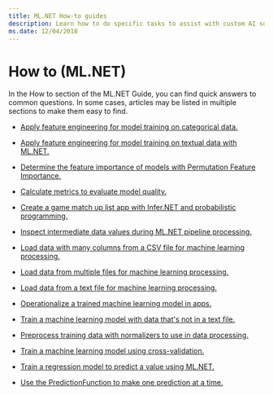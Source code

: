 ```yaml
---
title: ML.NET How-to guides
description: Learn how to do specific tasks to assist with custom AI solutions creation and Machine Learning integration into your .NET applications.
ms.date: 12/04/2018
---
```

# How to (ML.NET)

In the How to section of the ML.NET Guide, you can find quick answers
to common questions. In some cases, articles may be listed in multiple sections to make them easy to find.

* [Apply feature engineering for model training on categorical data.](train-model-categorical-ml-net.md)

* [Apply feature engineering for model training on textual data with ML.NET.](train-model-textual-ml-net.md)

* [Determine the feature importance of models with Permutation Feature Importance.](machine-learning/how-to-guides/determine-global-feature-importance-in-model.md)

* [Calculate metrics to evaluate model quality.](verify-model-quality-ml-net.md)

* [Create a game match up list app with Infer.NET and probabilistic programming.](matchup-app-infer-net.md)

* [Inspect intermediate data values during ML.NET pipeline processing.](inspect-intermediate-data-ml-net.md)

* [Load data with many columns from a CSV file for machine learning processing.](load-data-from-mult-column-csv-ml-net.md)

* [Load data from multiple files for machine learning processing.](load-data-from-multiple-files-ml-net.md)

* [Load data from a text file for machine learning processing.](load-data-from-text-file-ml-net.md)

* [Operationalize a trained machine learning model in apps.](consuming-model-ml-net.md)

* [Train a machine learning model with data that's not in a text file.](load-non-file-training-data-ml-net.md)

* [Preprocess training data with normalizers to use in data processing.](normalizers-preprocess-data-ml-net.md)

* [Train a machine learning model using cross-validation.](train-cross-validation-ml-net.md)

* [Train a regression model to predict a value using ML.NET.](train-regression-model-ml-net.md)

* [Use the PredictionFunction to make one prediction at a time.](single-predict-model-ml-net.md)

